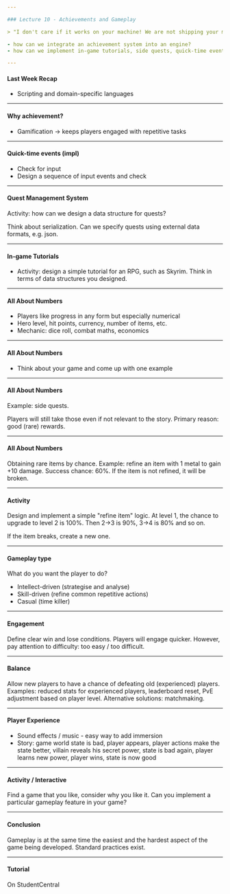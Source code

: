 ```yaml
---

### Lecture 10 - Achievements and Gameplay

> "I don't care if it works on your machine! We are not shipping your machine!" - Vidiu Platon

- how can we integrate an achievement system into an engine? 
- how can we implement in-game tutorials, side quests, quick-time events?

---
```


#### Last Week Recap

- Scripting and domain-specific languages

---

#### Why achievement?

- Gamification -> keeps players engaged with repetitive tasks

---

#### Quick-time events (impl)

- Check for input
- Design a sequence of input events and check


---

#### Quest Management System

Activity: how can we design a data structure for quests? 

Think about serialization. Can we specify quests using external data formats, e.g. json.


---

#### In-game Tutorials

- Activity: design a simple tutorial for an RPG, such as Skyrim. Think in terms of data structures you designed.


---

#### All About Numbers

- Players like progress in any form but especially numerical
- Hero level, hit points, currency, number of items, etc.
- Mechanic: dice roll, combat maths, economics

---

#### All About Numbers

- Think about your game and come up with one example

---

#### All About Numbers

Example: side quests.

Players will still take those even if not relevant to the story.
Primary reason: good (rare) rewards.

---

#### All About Numbers

Obtaining rare items by chance.
Example: refine an item with 1 metal to gain +10 damage.
Success chance: 60%.
If the item is not refined, it will be broken.

---

#### Activity

Design and implement a simple "refine item" logic. At level 1, the chance to upgrade to level 2 is 100%. Then 2->3 is 90%, 3->4 is 80% and so on.

If the item breaks, create a new one.

---

#### Gameplay type

What do you want the player to do?

- Intellect-driven (strategise and analyse)
- Skill-driven (refine common repetitive actions)
- Casual (time killer)

---

#### Engagement

Define clear win and lose conditions.
Players will engage quicker.
However, pay attention to difficulty: too easy / too difficult.

---

#### Balance

Allow new players to have a chance of defeating old (experienced) players.
Examples: reduced stats for experienced players,
leaderboard reset,
PvE adjustment based on player level.
Alternative solutions: matchmaking.

---

#### Player Experience

- Sound effects / music - easy way to add immersion
- Story: game world state is bad, player appears, player actions
make the state better, villain reveals his secret power, state is bad again,
player learns new power, player wins, state is now good

---

#### Activity / Interactive

Find a game that you like,
consider why you like it.
Can you implement a particular gameplay feature
in your game?

---

#### Conclusion

Gameplay is at the same time the easiest and the hardest aspect
of the game being developed.
Standard practices exist.


---

#### Tutorial

On StudentCentral
